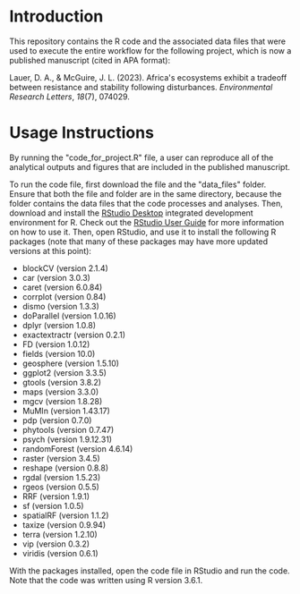# Introduction

This repository contains the R code and the associated data files that were used to execute the entire workflow for the following project, which is now a published manuscript (cited in APA format):

Lauer, D. A., & McGuire, J. L. (2023). Africa's ecosystems exhibit a tradeoff between resistance and stability following disturbances. _Environmental Research Letters_, _18_(7), 074029.

# Usage Instructions

By running the "code_for_project.R" file, a user can reproduce all of the analytical outputs and figures that are included in the published manuscript.

To run the code file, first download the file and the "data_files" folder. Ensure that both the file and folder are in the same directory, because the folder contains the data files that the code processes and analyses. Then, download and install the [RStudio Desktop](https://posit.co/download/rstudio-desktop/) integrated development environment for R. Check out the [RStudio User Guide](https://docs.posit.co/ide/user/) for more information on how to use it. Then, open RStudio, and use it to install the following R packages (note that many of these packages may have more updated versions at this point):

* blockCV (version 2.1.4)
* car (version 3.0.3)
* caret (version 6.0.84)
* corrplot (version 0.84)
* dismo (version 1.3.3)
* doParallel (version 1.0.16)
* dplyr (version 1.0.8)
* exactextractr (version 0.2.1)
* FD (version 1.0.12)
* fields (version 10.0)
* geosphere (version 1.5.10)
* ggplot2 (version 3.3.5)
* gtools (version 3.8.2)
* maps (version 3.3.0)
* mgcv (version 1.8.28)
* MuMIn (version 1.43.17)
* pdp (version 0.7.0)
* phytools (version 0.7.47)
* psych (version 1.9.12.31)
* randomForest (version 4.6.14)
* raster (version 3.4.5)
* reshape (version 0.8.8)
* rgdal (version 1.5.23)
* rgeos (version 0.5.5)
* RRF (version 1.9.1)
* sf (version 1.0.5)
* spatialRF (version 1.1.2)
* taxize (version 0.9.94)
* terra (version 1.2.10)
* vip (version 0.3.2)
* viridis (version 0.6.1)

With the packages installed, open the code file in RStudio and run the code. Note that the code was written using R version 3.6.1.
